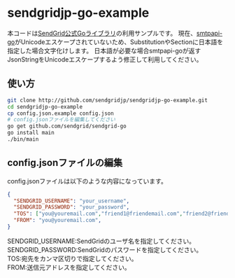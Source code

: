 sendgridjp-go-example
=====================

本コードは[SendGrid公式Goライブラリ](https://github.com/sendgrid/sendgrid-go)の利用サンプルです。
現在、[smtpapi-go](https://github.com/sendgrid/smtpapi-go)がUnicodeエスケープされていないため、SubstitutionやSectionに日本語を指定した場合文字化けします。
日本語が必要な場合smtpapi-goが返すJsonStringをUnicodeエスケープするよう修正して利用してください。

## 使い方

```bash
git clone http://github.com/sendgridjp/sendgridjp-go-example.git
cd sendgridjp-go-example
cp config.json.example config.json
# config.jsonファイルを編集してください
go get github.com/sendgrid/sendgrid-go
go install main
./bin/main
```

## config.jsonファイルの編集
config.jsonファイルは以下のような内容になっています。

```json
{
  "SENDGRID_USERNAME": "your_username",
  "SENDGRID_PASSWORD": "your_password",
  "TOS": ["you@youremail.com","friend1@friendemail.com","friend2@friendemail.com"],
  "FROM": "you@youremail.com",
}
```
SENDGRID_USERNAME:SendGridのユーザ名を指定してください。  
SENDGRID_PASSWORD:SendGridのパスワードを指定してください。  
TOS:宛先をカンマ区切りで指定してください。  
FROM:送信元アドレスを指定してください。  

